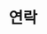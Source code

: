 ---
title: "연락"
summary: "김예은의 연락처 및 위치입니다."
type: landing
layout: list

sections:
  - block: markdown
    id: contact-info
    content:
      title: "📞 연락처"
      text: |
        {{< icon name="envelope" pack="fas" >}} [202312632@jbnu.ac.kr](mailto:202312632@jbnu.ac.kr)  
        {{< icon name="phone" pack="fas" >}} [+82-10-3370-7588](tel:+821033707588)
    design:
      spacing:
        padding: [40, 0, 20, 0]

  - block: markdown
    id: map
    content:
      title: "📍 위치"
      text: "전북대학교 공과대학 7호관, 백제대로 567, 덕진구, 전주시"
      html: |
        <iframe 
         src=<iframe src="https://www.google.com/maps/embed?pb=!1m18!1m12!1m3!1d5439.096511754549!2d127.13057600528374!3d35.84640096186925!2m3!1f0!2f0!3f0!3m2!1i1024!2i768!4f13.1!3m3!1m2!1s0x35702330dc920b9d%3A0x1d0d425396006646!2z7KCE67aB64yA7ZWZ6rWQIOqzteqzvOuMgO2VmSA37Zi46rSA!5e0!3m2!1sko!2skr!4v1760256667514!5m2!1sko!2skr" width="600" height="450" style="border:0;" allowfullscreen="" loading="lazy" referrerpolicy="no-referrer-when-downgrade"></iframe>
         width="100%" 
         height="400" 
         style="border:0; border-radius: 12px;" 
         allowfullscreen 
         loading="lazy">
         </iframe>
      design:
         spacing:
            padding: [20, 0, 60, 0]
---